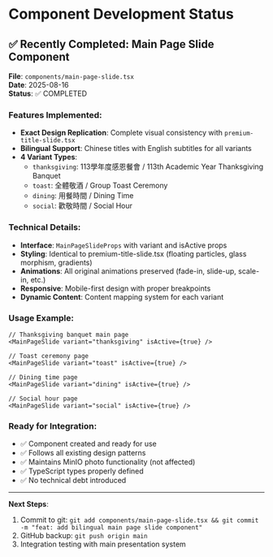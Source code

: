 # Component Development Status

## ✅ Recently Completed: Main Page Slide Component

**File**: `components/main-page-slide.tsx`  
**Date**: 2025-08-16  
**Status**: ✅ COMPLETED

### Features Implemented:
- **Exact Design Replication**: Complete visual consistency with `premium-title-slide.tsx`
- **Bilingual Support**: Chinese titles with English subtitles for all variants
- **4 Variant Types**:
  - `thanksgiving`: 113學年度感恩餐會 / 113th Academic Year Thanksgiving Banquet
  - `toast`: 全體敬酒 / Group Toast Ceremony
  - `dining`: 用餐時間 / Dining Time
  - `social`: 歡敬時間 / Social Hour

### Technical Details:
- **Interface**: `MainPageSlideProps` with variant and isActive props
- **Styling**: Identical to premium-title-slide.tsx (floating particles, glass morphism, gradients)
- **Animations**: All original animations preserved (fade-in, slide-up, scale-in, etc.)
- **Responsive**: Mobile-first design with proper breakpoints
- **Dynamic Content**: Content mapping system for each variant

### Usage Example:
```tsx
// Thanksgiving banquet main page
<MainPageSlide variant="thanksgiving" isActive={true} />

// Toast ceremony page  
<MainPageSlide variant="toast" isActive={true} />

// Dining time page
<MainPageSlide variant="dining" isActive={true} />

// Social hour page
<MainPageSlide variant="social" isActive={true} />
```

### Ready for Integration:
- ✅ Component created and ready for use
- ✅ Follows all existing design patterns
- ✅ Maintains MinIO photo functionality (not affected)
- ✅ TypeScript types properly defined
- ✅ No technical debt introduced

---

**Next Steps**: 
1. Commit to git: `git add components/main-page-slide.tsx && git commit -m "feat: add bilingual main page slide component"`
2. GitHub backup: `git push origin main`
3. Integration testing with main presentation system